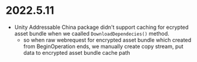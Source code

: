 # 2022.5.11

- Unity Addressable China package didn't support caching for ecrypted asset bundle when we caalled  ```DownloadDependecies()``` method.
    - so when raw webrequest for encrypted asset bundle which created from BeginOperation ends, we manually create copy stream, put data to encrypted asset bundle cache path